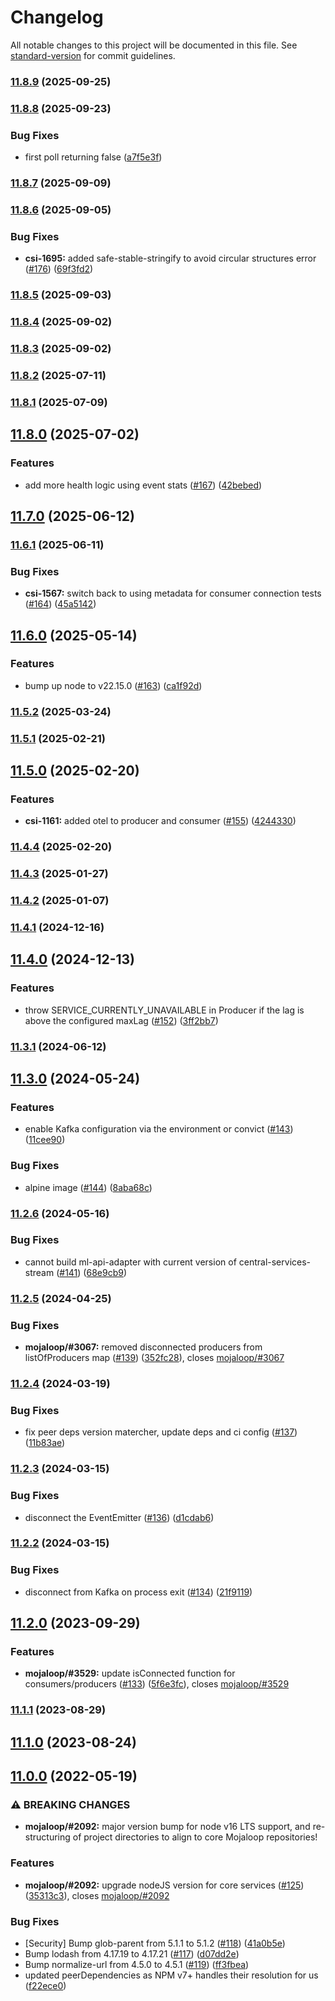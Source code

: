 # Changelog

All notable changes to this project will be documented in this file. See [standard-version](https://github.com/conventional-changelog/standard-version) for commit guidelines.

### [11.8.9](https://github.com/mojaloop/central-services-stream/compare/v11.8.8...v11.8.9) (2025-09-25)

### [11.8.8](https://github.com/mojaloop/central-services-stream/compare/v11.8.7...v11.8.8) (2025-09-23)


### Bug Fixes

* first poll returning false ([a7f5e3f](https://github.com/mojaloop/central-services-stream/commit/a7f5e3f91737f2dca4f9fc7c157757b6e4411578))

### [11.8.7](https://github.com/mojaloop/central-services-stream/compare/v11.8.6...v11.8.7) (2025-09-09)

### [11.8.6](https://github.com/mojaloop/central-services-stream/compare/v11.8.5...v11.8.6) (2025-09-05)


### Bug Fixes

* **csi-1695:** added safe-stable-stringify to avoid circular structures error ([#176](https://github.com/mojaloop/central-services-stream/issues/176)) ([69f3fd2](https://github.com/mojaloop/central-services-stream/commit/69f3fd292ab6a05b1a20a35941353ab28dfe1d64))

### [11.8.5](https://github.com/mojaloop/central-services-stream/compare/v11.8.4...v11.8.5) (2025-09-03)

### [11.8.4](https://github.com/mojaloop/central-services-stream/compare/v11.8.3...v11.8.4) (2025-09-02)

### [11.8.3](https://github.com/mojaloop/central-services-stream/compare/v11.8.2...v11.8.3) (2025-09-02)

### [11.8.2](https://github.com/mojaloop/central-services-stream/compare/v11.8.1...v11.8.2) (2025-07-11)

### [11.8.1](https://github.com/mojaloop/central-services-stream/compare/v11.8.0...v11.8.1) (2025-07-09)

## [11.8.0](https://github.com/mojaloop/central-services-stream/compare/v11.7.0...v11.8.0) (2025-07-02)


### Features

* add more health logic using event stats ([#167](https://github.com/mojaloop/central-services-stream/issues/167)) ([42bebed](https://github.com/mojaloop/central-services-stream/commit/42bebed166878088d5e85996fd879abf79d63e09))

## [11.7.0](https://github.com/mojaloop/central-services-stream/compare/v11.6.1...v11.7.0) (2025-06-12)

### [11.6.1](https://github.com/mojaloop/central-services-stream/compare/v11.6.0...v11.6.1) (2025-06-11)


### Bug Fixes

* **csi-1567:** switch back to using metadata for consumer connection tests ([#164](https://github.com/mojaloop/central-services-stream/issues/164)) ([45a5142](https://github.com/mojaloop/central-services-stream/commit/45a51423fe82b408cbf57b5c5f5d3ebfdbfd80f2))

## [11.6.0](https://github.com/mojaloop/central-services-stream/compare/v11.5.2...v11.6.0) (2025-05-14)


### Features

* bump up node to v22.15.0 ([#163](https://github.com/mojaloop/central-services-stream/issues/163)) ([ca1f92d](https://github.com/mojaloop/central-services-stream/commit/ca1f92d9560cba78fc48461fab151107ae296e49))

### [11.5.2](https://github.com/mojaloop/central-services-stream/compare/v11.5.1...v11.5.2) (2025-03-24)

### [11.5.1](https://github.com/mojaloop/central-services-stream/compare/v11.5.0...v11.5.1) (2025-02-21)

## [11.5.0](https://github.com/mojaloop/central-services-stream/compare/v11.4.4...v11.5.0) (2025-02-20)


### Features

* **csi-1161:** added otel to producer and consumer ([#155](https://github.com/mojaloop/central-services-stream/issues/155)) ([4244330](https://github.com/mojaloop/central-services-stream/commit/4244330b6fc76f0a99205053c2466682a25b389f))

### [11.4.4](https://github.com/mojaloop/central-services-stream/compare/v11.4.3...v11.4.4) (2025-02-20)

### [11.4.3](https://github.com/mojaloop/central-services-stream/compare/v11.4.2...v11.4.3) (2025-01-27)

### [11.4.2](https://github.com/mojaloop/central-services-stream/compare/v11.4.1...v11.4.2) (2025-01-07)

### [11.4.1](https://github.com/mojaloop/central-services-stream/compare/v11.4.0...v11.4.1) (2024-12-16)

## [11.4.0](https://github.com/mojaloop/central-services-stream/compare/v11.3.1...v11.4.0) (2024-12-13)


### Features

* throw SERVICE_CURRENTLY_UNAVAILABLE in Producer if the lag is above the configured maxLag ([#152](https://github.com/mojaloop/central-services-stream/issues/152)) ([3ff2bb7](https://github.com/mojaloop/central-services-stream/commit/3ff2bb7c06068fe99f11f8e317182d9e9c68c5c6))

### [11.3.1](https://github.com/mojaloop/central-services-stream/compare/v11.3.0...v11.3.1) (2024-06-12)

## [11.3.0](https://github.com/mojaloop/central-services-stream/compare/v11.2.6...v11.3.0) (2024-05-24)


### Features

* enable Kafka configuration via the environment or convict ([#143](https://github.com/mojaloop/central-services-stream/issues/143)) ([11cee90](https://github.com/mojaloop/central-services-stream/commit/11cee90bc8af52bdd2de7c41ea9edf5bf82a3cf4))


### Bug Fixes

* alpine image ([#144](https://github.com/mojaloop/central-services-stream/issues/144)) ([8aba68c](https://github.com/mojaloop/central-services-stream/commit/8aba68c7a7bed626725d925a208e4d46a18f1670))

### [11.2.6](https://github.com/mojaloop/central-services-stream/compare/v11.2.5...v11.2.6) (2024-05-16)


### Bug Fixes

* cannot build ml-api-adapter with current version of central-services-stream ([#141](https://github.com/mojaloop/central-services-stream/issues/141)) ([68e9cb9](https://github.com/mojaloop/central-services-stream/commit/68e9cb93fbb0f69dd0af2147b5a461357c0edf0a))

### [11.2.5](https://github.com/mojaloop/central-services-stream/compare/v11.2.4...v11.2.5) (2024-04-25)


### Bug Fixes

* **mojaloop/#3067:** removed disconnected producers from listOfProducers map ([#139](https://github.com/mojaloop/central-services-stream/issues/139)) ([352fc28](https://github.com/mojaloop/central-services-stream/commit/352fc28b3de7c62732510b10649f450802347889)), closes [mojaloop/#3067](https://github.com/mojaloop/project/issues/3067)

### [11.2.4](https://github.com/mojaloop/central-services-stream/compare/v11.2.3...v11.2.4) (2024-03-19)


### Bug Fixes

* fix peer deps version matercher, update deps and ci config ([#137](https://github.com/mojaloop/central-services-stream/issues/137)) ([11b83ae](https://github.com/mojaloop/central-services-stream/commit/11b83ae7f0d640dbc29a11ae731ca5632db14ce0))

### [11.2.3](https://github.com/mojaloop/central-services-stream/compare/v11.2.2...v11.2.3) (2024-03-15)


### Bug Fixes

* disconnect the EventEmitter ([#136](https://github.com/mojaloop/central-services-stream/issues/136)) ([d1cdab6](https://github.com/mojaloop/central-services-stream/commit/d1cdab6e3098bea3e00728fa4471c4e9e0537e9d))

### [11.2.2](https://github.com/mojaloop/central-services-stream/compare/v11.2.0...v11.2.2) (2024-03-15)


### Bug Fixes

* disconnect from Kafka on process exit ([#134](https://github.com/mojaloop/central-services-stream/issues/134)) ([21f9119](https://github.com/mojaloop/central-services-stream/commit/21f911902439e78d466f948411fc53d80dddfa83))

## [11.2.0](https://github.com/mojaloop/central-services-stream/compare/v11.1.1...v11.2.0) (2023-09-29)


### Features

* **mojaloop/#3529:** update isConnected function for consumers/producers ([#133](https://github.com/mojaloop/central-services-stream/issues/133)) ([5f6e3fc](https://github.com/mojaloop/central-services-stream/commit/5f6e3fc20da51f790a18d5122987fca2a8489752)), closes [mojaloop/#3529](https://github.com/mojaloop/project/issues/3529)

### [11.1.1](https://github.com/mojaloop/central-services-stream/compare/v11.1.0...v11.1.1) (2023-08-29)

## [11.1.0](https://github.com/mojaloop/central-services-stream/compare/v11.0.0...v11.1.0) (2023-08-24)

## [11.0.0](https://github.com/mojaloop/central-services-stream/compare/v10.7.0...v11.0.0) (2022-05-19)


### ⚠ BREAKING CHANGES

* **mojaloop/#2092:** major version bump for node v16 LTS support, and re-structuring of project directories to align to core Mojaloop repositories!

### Features

* **mojaloop/#2092:** upgrade nodeJS version for core services ([#125](https://github.com/mojaloop/central-services-stream/issues/125)) ([35313c3](https://github.com/mojaloop/central-services-stream/commit/35313c3ca7997c7dc8425d8f678aa74706494e13)), closes [mojaloop/#2092](https://github.com/mojaloop/project/issues/2092)


### Bug Fixes

* [Security] Bump glob-parent from 5.1.1 to 5.1.2 ([#118](https://github.com/mojaloop/central-services-stream/issues/118)) ([41a0b5e](https://github.com/mojaloop/central-services-stream/commit/41a0b5e935b888b358bc37d678526dc89ec1a503))
* Bump lodash from 4.17.19 to 4.17.21 ([#117](https://github.com/mojaloop/central-services-stream/issues/117)) ([d07dd2e](https://github.com/mojaloop/central-services-stream/commit/d07dd2e99c2b8f5f8ffa04c91ab8ad297e1504dc))
* Bump normalize-url from 4.5.0 to 4.5.1 ([#119](https://github.com/mojaloop/central-services-stream/issues/119)) ([ff3fbea](https://github.com/mojaloop/central-services-stream/commit/ff3fbea64707b74524350288293452cfddb87b2e))
* updated peerDependencies as NPM v7+ handles their resolution for us ([f22ece0](https://github.com/mojaloop/central-services-stream/commit/f22ece0d30d71e7f132ea3bdf6e561fc75ae73b7))
